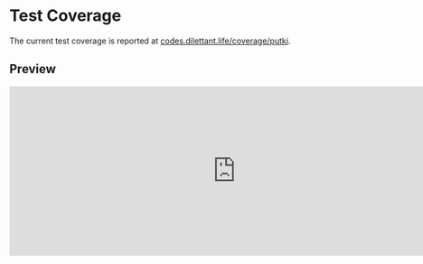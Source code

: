 # Test Coverage

The current test coverage is reported at <a href="https://codes.dilettant.life/coverage/putki/" target="coverage">codes.dilettant.life/coverage/putki</a>.

## Preview

<iframe width="800px" height="300px" style="border: 0px;" src="https://codes.dilettant.life/coverage/putki/"></iframe>
